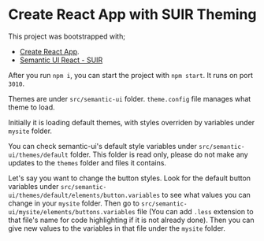 # Create React App with SUIR Theming

This project was bootstrapped with;
- [Create React App](https://github.com/facebook/create-react-app).
- [Semantic UI React - SUIR](https://react.semantic-ui.com/)


After you run `npm i`, you can start the project with `npm start`. It runs on port `3010`.

Themes are under `src/semantic-ui` folder.
`theme.config` file manages what theme to load.

Initially it is loading default themes, with styles overriden by variables under `mysite` folder.

You can check semantic-ui's default style variables under `src/semantic-ui/themes/default` folder. This folder is read only, please do not make any updates to the `themes` folder and files it contains.

Let's say you want to change the button styles. Look for the default button variables under `src/semantic-ui/themes/default/elements/button.variables` to see what values you can change in your `mysite` folder. Then go to `src/semantic-ui/mysite/elements/buttons.variables` file (You can add `.less` extension to that file's name for code highlighting if it is not already done). Then you can give new values to the variables in that file under the `mysite` folder.